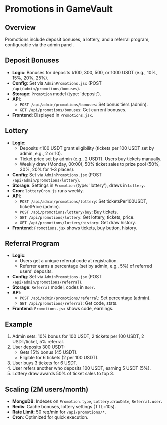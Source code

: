 # Promotions in GameVault

## Overview
Promotions include deposit bonuses, a lottery, and a referral program, configurable via the admin panel.

## Deposit Bonuses
- **Logic**: Bonuses for deposits ≥100, 300, 500, or 1000 USDT (e.g., 10%, 15%, 20%, 25%).
- **Config**: Set via `AdminPromotions.jsx` (POST `/api/admin/promotions/bonuses`).
- **Storage**: `Promotion` model (type: 'deposit').
- **API**:
  - `POST /api/admin/promotions/bonuses`: Set bonus tiers (admin).
  - `GET /api/promotions/bonuses`: Get current bonuses.
- **Frontend**: Displayed in `Promotions.jsx`.

## Lottery
- **Logic**:
  - Deposits ≥100 USDT grant eligibility (tickets per 100 USDT set by admin, e.g., 2 or 10).
  - Ticket price set by admin (e.g., 2 USDT). Users buy tickets manually.
  - Weekly draw (Monday, 00:00), 50% ticket sales to prize pool (50%, 30%, 20% for 1–3 places).
- **Config**: Set via `AdminPromotions.jsx` (POST `/api/admin/promotions/lottery`).
- **Storage**: Settings in `Promotion` (type: 'lottery'), draws in `Lottery`.
- **Cron**: `lotteryCron.js` runs weekly.
- **API**:
  - `POST /api/admin/promotions/lottery`: Set ticketsPer100USDT, ticketPrice (admin).
  - `POST /api/promotions/lottery/buy`: Buy tickets.
  - `GET /api/promotions/lottery`: Get lottery, tickets, price.
  - `GET /api/promotions/lottery/history`: Get draw history.
- **Frontend**: `Promotions.jsx` shows tickets, buy button, history.

## Referral Program
- **Logic**:
  - Users get a unique referral code at registration.
  - Referrer earns a percentage (set by admin, e.g., 5%) of referred users' deposits.
- **Config**: Set via `AdminPromotions.jsx` (POST `/api/admin/promotions/referral`).
- **Storage**: `Referral` model, codes in `User`.
- **API**:
  - `POST /api/admin/promotions/referral`: Set percentage (admin).
  - `GET /api/promotions/referral`: Get code, stats.
- **Frontend**: `Promotions.jsx` shows code, earnings.

## Example
1. Admin sets: 10% bonus for 100 USDT, 2 tickets per 100 USDT, 2 USDT/ticket, 5% referral.
2. User deposits 300 USDT:
   - Gets 15% bonus (45 USDT).
   - Eligible for 6 tickets (2 per 100 USDT).
3. User buys 3 tickets for 6 USDT.
4. User refers another who deposits 100 USDT, earning 5 USDT (5%).
5. Lottery draw awards 50% of ticket sales to top 3.

## Scaling (2M users/month)
- **MongoDB**: Indexes on `Promotion.type`, `Lottery.drawDate`, `Referral.user`.
- **Redis**: Cache bonuses, lottery settings (TTL=10s).
- **Rate Limit**: 50 req/min for `/api/promotions/*`.
- **Cron**: Optimized for quick execution.